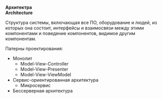 **Архитектра** <br>
**Architecture**

Структура системы, включающая все ПО, оборудование и людей, из которых она состоит, интерфейсы и взаимосвязи между этими компонентами и поведение компонентов, видимое другим компонентам.


Патерны проектирования:
- Монолит
  - Model-View-Controller
  - Model-View-Presenter
  - Model-View-ViewModel
- Сервис-ориентированная архитектура
  - Микросервис
- Бессерверная архитектура